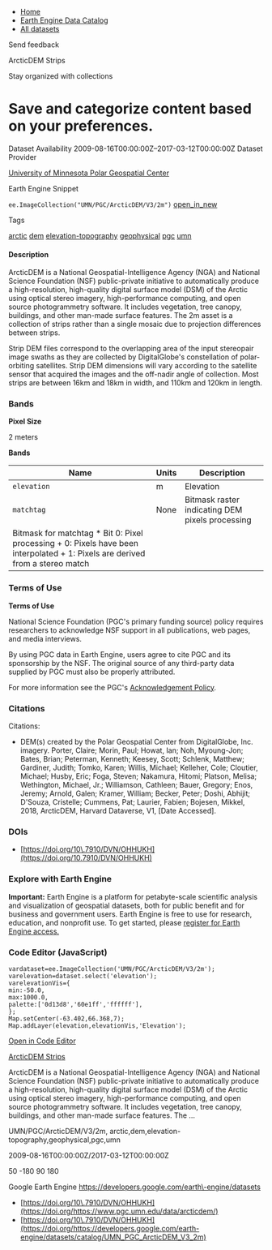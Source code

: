 



* [Home](https://developers.google.com/)
* [Earth Engine Data Catalog](https://developers.google.com/earth-engine/datasets)
* [All datasets](https://developers.google.com/earth-engine/datasets/catalog)





 
 
 Send feedback
 
 

ArcticDEM Strips


 
 Stay organized with collections
 

 
 Save and categorize content based on your preferences.
==================================================================================================================








Dataset Availability
2009\-08\-16T00:00:00Z–2017\-03\-12T00:00:00Z
Dataset Provider


[University of Minnesota Polar Geospatial Center](https://www.pgc.umn.edu/data/arcticdem/)



Earth Engine Snippet


`ee.ImageCollection("UMN/PGC/ArcticDEM/V3/2m")` 
[open\_in\_new](https://code.earthengine.google.com/?scriptPath=Examples:Datasets/UMN/UMN_PGC_ArcticDEM_V3_2m)





Tags


[arctic](/earth-engine/datasets/tags/arctic)
[dem](/earth-engine/datasets/tags/dem)
[elevation\-topography](/earth-engine/datasets/tags/elevation-topography)
[geophysical](/earth-engine/datasets/tags/geophysical)
[pgc](/earth-engine/datasets/tags/pgc)
[umn](/earth-engine/datasets/tags/umn)








#### Description



ArcticDEM is a National Geospatial\-Intelligence Agency (NGA) and National
Science Foundation (NSF) public\-private initiative to automatically produce
a high\-resolution, high\-quality digital surface model (DSM) of the Arctic
using optical stereo imagery, high\-performance computing, and open source
photogrammetry software. It includes vegetation, tree canopy, buildings, and
other man\-made surface features. The 2m asset is a collection of strips rather
than a single mosaic due to projection differences between strips.


Strip DEM files correspond to the overlapping area of the input stereopair
image swaths as they are collected by DigitalGlobe's constellation of
polar\-orbiting satellites. Strip DEM dimensions will vary according to the
satellite sensor that acquired the images and the off\-nadir angle of
collection. Most strips are between 16km and 18km in width, and 110km and
120km in length.





### Bands



**Pixel Size**
  
2 meters



**Bands**




| Name | Units | Description |
| --- | --- | --- |
| `elevation` | m | Elevation |
| `matchtag` | None | Bitmask raster indicating DEM pixels processing |
| Bitmask for matchtag * Bit 0: Pixel processing 	+ 0: Pixels have been interpolated 	+ 1: Pixels are derived from a stereo match | | | | | | | | | | | | | | | | | | | | | | | | | | | | | | | | | | | | | | | | | | | | | | | | | | | | | | | | | | | | | | | | | | | | | | | | | | | | | | | | | | | | | | | | | | | | | | | | | | | |




### Terms of Use


**Terms of Use**


National Science Foundation (PGC's primary funding source) policy requires
researchers to acknowledge NSF support in all publications, web pages, and
media interviews.


By using PGC data in Earth Engine, users agree to cite PGC
and its sponsorship by the NSF. The original source of any third\-party data
supplied by PGC must also be properly attributed.


For more information see the PGC's
[Acknowledgement Policy](https://www.pgc.umn.edu/guides/user-services/acknowledgement-policy/).




### Citations



Citations:
* DEM(s) created by the Polar Geospatial Center from DigitalGlobe, Inc. imagery.
Porter, Claire; Morin, Paul; Howat, Ian; Noh, Myoung\-Jon; Bates, Brian;
Peterman, Kenneth; Keesey, Scott; Schlenk, Matthew; Gardiner, Judith;
Tomko, Karen; Willis, Michael; Kelleher, Cole; Cloutier, Michael; Husby, Eric;
Foga, Steven; Nakamura, Hitomi; Platson, Melisa; Wethington, Michael, Jr.;
Williamson, Cathleen; Bauer, Gregory; Enos, Jeremy; Arnold, Galen; Kramer, William;
Becker, Peter; Doshi, Abhijit; D'Souza, Cristelle; Cummens, Pat; Laurier, Fabien;
Bojesen, Mikkel, 2018, ArcticDEM, Harvard Dataverse, V1, \[Date Accessed].





### DOIs


* [https://doi.org/10\.7910/DVN/OHHUKH](https://doi.org/10.7910/DVN/OHHUKH)




### Explore with Earth Engine


**Important:** 
 Earth Engine is a platform for petabyte\-scale scientific analysis and visualization of
 geospatial datasets, both for public benefit and for business and government users.
 Earth Engine is free to use for research, education, and nonprofit use. To get started, please
 [register for Earth Engine access.](https://console.cloud.google.com/earth-engine)



### Code Editor (JavaScript)



```
vardataset=ee.ImageCollection('UMN/PGC/ArcticDEM/V3/2m');
varelevation=dataset.select('elevation');
varelevationVis={
min:-50.0,
max:1000.0,
palette:['0d13d8','60e1ff','ffffff'],
};
Map.setCenter(-63.402,66.368,7);
Map.addLayer(elevation,elevationVis,'Elevation');
```



[Open in Code Editor](https://code.earthengine.google.com/?scriptPath=Examples:Datasets/UMN/UMN_PGC_ArcticDEM_V3_2m)


[ArcticDEM Strips](/earth-engine/datasets/catalog/UMN_PGC_ArcticDEM_V3_2m)

ArcticDEM is a National Geospatial\-Intelligence Agency (NGA) and National Science Foundation (NSF) public\-private initiative to automatically produce a high\-resolution, high\-quality digital surface model (DSM) of the Arctic using optical stereo imagery, high\-performance computing, and open source photogrammetry software. It includes vegetation, tree canopy, buildings, and other man\-made surface features. The …

 UMN/PGC/ArcticDEM/V3/2m,
 arctic,dem,elevation\-topography,geophysical,pgc,umn

2009\-08\-16T00:00:00Z/2017\-03\-12T00:00:00Z



 50 \-180 90 180
 



Google Earth Engine
https://developers.google.com/earth\-engine/datasets

* [https://doi.org/10\.7910/DVN/OHHUKH](https://doi.org/https://www.pgc.umn.edu/data/arcticdem/)
* [https://doi.org/10\.7910/DVN/OHHUKH](https://doi.org/https://developers.google.com/earth-engine/datasets/catalog/UMN_PGC_ArcticDEM_V3_2m)









